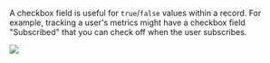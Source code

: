 A checkbox field is useful for `true`/`false` values within a record. For example, tracking a user's metrics might have a checkbox field "Subscribed" that you can check off when the user subscribes.

![](https://gblobscdn.gitbook.com/assets%2F-LQ08RFAKZvFADEiXKFy%2F-MG4eDOREo87b09XIs-C%2F-MG5dAZKHmEe9ZjxW2gH%2Fimage.png?alt=media&token=5f63c8c5-e456-41dd-b5c6-c65e273a09e8)



